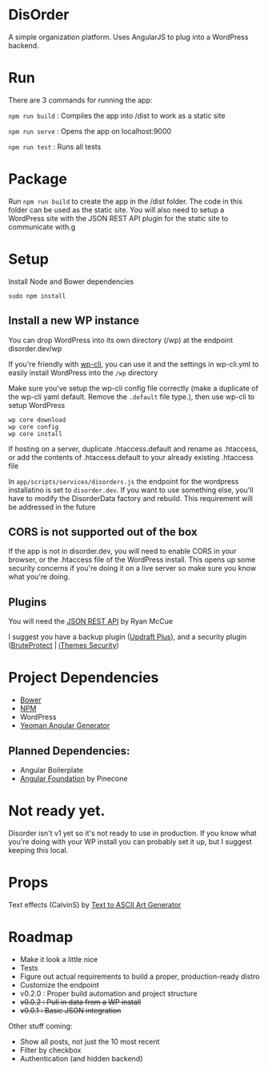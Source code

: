 # DisOrder

A simple organization platform. Uses AngularJS to plug into a WordPress backend.

# Run
There are 3 commands for running the app:

`npm run build` : Compiles the app into /dist to work as a static site

`npm run serve` : Opens the app on localhost:9000

`npm run test` : Runs all tests

# Package

Run `npm run build` to create the app in the /dist folder. The code in this folder can be used as the static site. You will also need to setup a WordPress site with the JSON REST API plugin for the static site to communicate with.g

# Setup

Install Node and Bower dependencies

`sudo npm install`

## Install a new WP instance

You can drop WordPress into its own directory (/wp) at the endpoint disorder.dev/wp

If you're friendly with [wp-cli](http://wp-cli.org), you can use it and the settings in wp-cli.yml to easily install WordPress into the `/wp` directory

Make sure you've setup the wp-cli config file correctly (make a duplicate of the wp-cli yaml default. Remove the `.default` file type.), then use wp-cli to setup WordPress
```
wp core download
wp core config
wp core install
```

If hosting on a server, duplicate .htaccess.default and rename as .htaccess, or add the contents of .htaccess.default to your already existing .htaccess file

In `app/scripts/services/disorders.js` the endpoint for the wordpress installatino is set to `disorder.dev`. If you want to use something else, you'll have to modify the DisorderData factory and rebuild. This requirement will be addressed in the future

## CORS is not supported out of the box

If the app is not in disorder.dev, you will need to enable CORS in your browser, or the .htaccess file of the WordPress install. This opens up some security concerns if you're doing it on a live server so make sure you know what you're doing.

## Plugins
You will need the [JSON REST API](https://wordpress.org/plugins/json-rest-api/) by Ryan McCue

I suggest you have a backup plugin ([Updraft Plus](https://wordpress.org/plugins/updraftplus/)), and a security plugin ([BruteProtect](https://wordpress.org/plugins/bruteprotect/) | [iThemes Security](https://wordpress.org/plugins/better-wp-security/))

# Project Dependencies
- [Bower](http://bower.io)
- [NPM](https://www.npmjs.org/)
- WordPress
- [Yeoman Angular Generator](https://github.com/yeoman/generator-angular)

## Planned Dependencies:
- Angular Boilerplate
- [Angular Foundation](https://github.com/pineconellc/angular-foundation) by Pinecone

# Not ready yet.
Disorder isn't v1 yet so it's not ready to use in production. If you know what you're doing with your WP install you can probably set it up, but I suggest keeping this local.

# Props
Text effects (CalvinS) by [Text to ASCII Art Generator](http://patorjk.com/software/taag/)

# Roadmap
- Make it look a little nice
- Tests
- Figure out actual requirements to build a proper, production-ready distro
- Customize the endpoint
- v0.2.0 : Proper build automation and project structure
- ~~v0.0.2 : Pull in data from a WP install~~
- ~~v0.0.1 : Basic JSON integration~~

Other stuff coming:
- Show all posts, not just the 10 most recent
- Filter by checkbox
- Authentication (and hidden backend)
